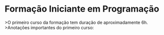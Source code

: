 <h1>Formação Iniciante em Programação</h1>
>O primeiro curso da formação tem duração de aproximadamente 6h.<br>
>Anotações importantes do primeiro curso:<br>

```

```
